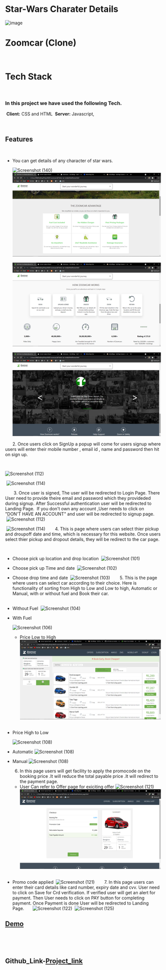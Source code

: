 # Star-Wars Charater Details
![image]()
​
    
# Zoomcar (Clone)
​
  
# Tech Stack
​
### In this project we have used the following Tech.
​
**Client:** CSS and HTML
​
**Server:** Javascript, 

​
​
​
  
## Features
​
- You can get details of any character of star wars.
​
​
​
     
   ![Screenshot (140)](https://github.com/patelrohan224/Zoomcar_backend/blob/priya/Screnshots/Screenshot%20(140).png?raw=true)
​
   ![Screenshot (98)](https://raw.githubusercontent.com/vishalpatil12014017/self-drive-car-rentals/shashank/html/Screenshot%20(98).png)
​
   ![Screenshot (99)](https://raw.githubusercontent.com/vishalpatil12014017/self-drive-car-rentals/shashank/html/Screenshot%20(99).png)
​
   ![Screenshot (100)](https://raw.githubusercontent.com/vishalpatil12014017/self-drive-car-rentals/shashank/html/Screenshot%20(100).png)
   
​
​
​
​
​
​
   2. Once users click on SignUp a popup will come for users signup where users will enter their mobile number , email id , name and password then hit on sign up. 
   
   
​
​
​
​
​
   
   ![Screenshot (112)](https://github.com/patelrohan224/Zoomcar_backend/blob/priya/Screnshots/Screenshot%20(141).png?raw=true)
​
   
​
   ![Screenshot (114)](https://github.com/patelrohan224/Zoomcar_backend/blob/priya/Screnshots/Screenshot%20(142).png?raw=true)
​
  
​
​
​
​
​
​
​
  3. Once user is signed, The user will be redirected to Login Page. There User need to provide theire email and password which they provideded during signup. After Successful authentication user will be redirected to Landing Page.
​
  If you don't own any account ,User needs  to click on  "DON'T HAVE AN ACCOUNT" and user will be redirected to signup page.
​
​
​
​
​
​
   ![Screenshot (112)](https://github.com/patelrohan224/Zoomcar_backend/blob/priya/Screnshots/Screenshot%20(143).png?raw=true)
​
   
​
   ![Screenshot (114)](https://github.com/patelrohan224/Zoomcar_backend/blob/priya/Screnshots/Screenshot%20(144).png?raw=true)
​
​
​
​
​
​
​
   4. This is page where users can select thier pickup and droupoff  date and time, which is necessary for this website. Once users select thier pickup and dropout details, they will be redirect to the car page. 
    
​
​
 - Choose pick up location and drop location
​
   ![Screenshot (101)](https://github.com/patelrohan224/Zoomcar_backend/blob/priya/Screnshots/Screenshot%20(146).png?raw=true)
​
- Choose pick up Time and date
​
   ![Screenshot (102)](https://github.com/patelrohan224/Zoomcar_backend/blob/priya/Screnshots/Screenshot%20(147).png?raw=true)
​
- Choose  drop time and date
​
   ![Screenshot (103)](https://github.com/patelrohan224/Zoomcar_backend/blob/priya/Screnshots/Screenshot%20(148).png?raw=true)
​
​
​
​
​
​
​
   5. This is the page where users can select car according to their choice. Here is functionality of sorting from High to Low and Low to high, Automatic or Manual, with or without fuel and Book their car.  
​
 -  Without Fuel
​
   ![Screenshot (104)](https://github.com/patelrohan224/Zoomcar_backend/blob/priya/Screnshots/Screenshot%20(149).png?raw=true)
​
 - With Fuel
   
   ![Screenshot (106)](https://github.com/patelrohan224/Zoomcar_backend/blob/priya/Screnshots/Screenshot%20(151).png?raw=true)
​
   - Price Low to High
   ![Screenshot (107)](https://raw.githubusercontent.com/vishalpatil12014017/self-drive-car-rentals/shashank/html/Screenshot%20(107).png)
​
​
- Price High to Low
    
   ![Screenshot (108)](https://github.com/patelrohan224/Zoomcar_backend/blob/priya/Screnshots/Screenshot%20(151).png?raw=true)
​
​
​
​
- Automatic
![Screenshot (108)](https://github.com/patelrohan224/Zoomcar_backend/blob/priya/Screnshots/Screenshot%20(153).png?raw=true)
​
  
- Manual
![Screenshot (108)](https://github.com/patelrohan224/Zoomcar_backend/blob/priya/Screnshots/Screenshot%20(154).png?raw=true)
​
​
    
   6. In this page users will get facility to apply the promocode on the booking price .It will reduce the total payable price .It will redirect to the payment page.
   
   - User Can refer to Offer page for exiciting offer
 ![Screenshot (121)](https://github.com/patelrohan224/Zoomcar_backend/blob/priya/Screnshots/Screenshot%20(145).png?raw=true)
​
   ![Screenshot (120)](https://raw.githubusercontent.com/vishalpatil12014017/self-drive-car-rentals/shashank/html/Screenshot%20(120).png)
​
- Promo code applied
​
   ![Screenshot (121)](https://github.com/patelrohan224/Zoomcar_backend/blob/priya/Screnshots/Screenshot%20(158).png?raw=true)
​
​
​
​
​
​
​
   7. In this page users can enter their card details like card number, expiry date and cvv. User need to click on Save for Crd verification. If verified user will get an alert for payment. Then User needs to click on  PAY button for completing  payment. Once Payment is done User will be redirected to Landing Page. 
​
​
​
​
​
​
   ![Screenshot (122)](https://github.com/patelrohan224/Zoomcar_backend/blob/priya/Screnshots/Screenshot%20(159).png?raw=true)
​
   ![Screenshot (125)](https://github.com/patelrohan224/Zoomcar_backend/blob/priya/Screnshots/Screenshot%20(160).png?raw=true)
​
  
## [Demo](https://star-wars-character-details-clone.vercel.app/Index.html)
​

​
​
  

## Github_Link-[Project_link](https://github.com/Priya31g/Star-Wars)